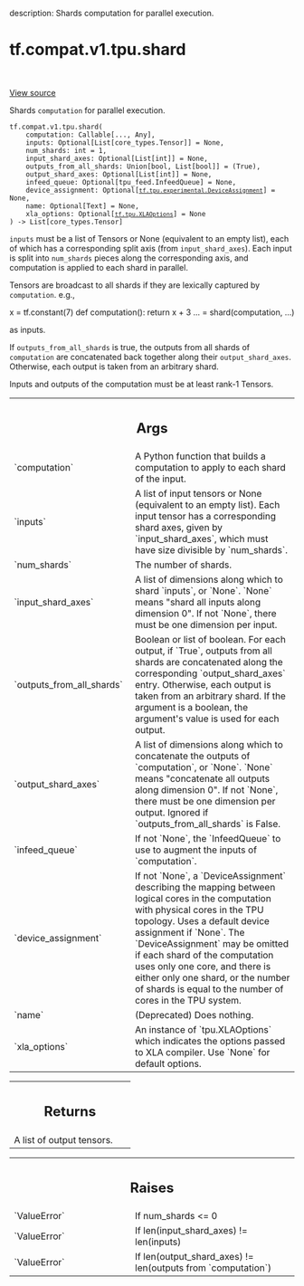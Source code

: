 description: Shards computation for parallel execution.

<div itemscope itemtype="http://developers.google.com/ReferenceObject">
<meta itemprop="name" content="tf.compat.v1.tpu.shard" />
<meta itemprop="path" content="Stable" />
</div>

# tf.compat.v1.tpu.shard

<!-- Insert buttons and diff -->

<table class="tfo-notebook-buttons tfo-api nocontent" align="left">

</table>

<a target="_blank" href="/code/stable/tensorflow/python/tpu/tpu.py">View source</a>



Shards `computation` for parallel execution.

<pre class="devsite-click-to-copy prettyprint lang-py tfo-signature-link">
<code>tf.compat.v1.tpu.shard(
    computation: Callable[..., Any],
    inputs: Optional[List[core_types.Tensor]] = None,
    num_shards: int = 1,
    input_shard_axes: Optional[List[int]] = None,
    outputs_from_all_shards: Union[bool, List[bool]] = (True),
    output_shard_axes: Optional[List[int]] = None,
    infeed_queue: Optional[tpu_feed.InfeedQueue] = None,
    device_assignment: Optional[<a href="../../../../tf/tpu/experimental/DeviceAssignment.md"><code>tf.tpu.experimental.DeviceAssignment</code></a>] = None,
    name: Optional[Text] = None,
    xla_options: Optional[<a href="../../../../tf/tpu/XLAOptions.md"><code>tf.tpu.XLAOptions</code></a>] = None
) -> List[core_types.Tensor]
</code></pre>



<!-- Placeholder for "Used in" -->

`inputs` must be a list of Tensors or None (equivalent to an empty list), each
of which has a corresponding split axis (from `input_shard_axes`). Each input
is split into `num_shards` pieces along the corresponding axis, and
computation is applied to each shard in parallel.

Tensors are broadcast to all shards if they are lexically captured by
`computation`. e.g.,

x = tf.constant(7)
def computation():
  return x + 3
... = shard(computation, ...)


as inputs.

If `outputs_from_all_shards` is true, the outputs from all shards of
`computation` are concatenated back together along their `output_shard_axes`.
Otherwise, each output is taken from an arbitrary shard.

Inputs and outputs of the computation must be at least rank-1 Tensors.

<!-- Tabular view -->
 <table class="responsive fixed orange">
<colgroup><col width="214px"><col></colgroup>
<tr><th colspan="2"><h2 class="add-link">Args</h2></th></tr>

<tr>
<td>
`computation`
</td>
<td>
A Python function that builds a computation to apply to each
shard of the input.
</td>
</tr><tr>
<td>
`inputs`
</td>
<td>
A list of input tensors or None (equivalent to an empty list). Each
input tensor has a corresponding shard axes, given by `input_shard_axes`,
which must have size divisible by `num_shards`.
</td>
</tr><tr>
<td>
`num_shards`
</td>
<td>
The number of shards.
</td>
</tr><tr>
<td>
`input_shard_axes`
</td>
<td>
A list of dimensions along which to shard `inputs`, or
`None`. `None` means "shard all inputs along dimension 0". If not `None`,
there must be one dimension per input.
</td>
</tr><tr>
<td>
`outputs_from_all_shards`
</td>
<td>
Boolean or list of boolean. For each output, if
`True`, outputs from all shards are concatenated along the corresponding
`output_shard_axes` entry. Otherwise, each output is taken
from an arbitrary shard. If the argument is a boolean, the argument's
value is used for each output.
</td>
</tr><tr>
<td>
`output_shard_axes`
</td>
<td>
A list of dimensions along which to concatenate the
outputs of `computation`, or `None`. `None` means "concatenate all outputs
along dimension 0". If not `None`, there must be one dimension per output.
Ignored if `outputs_from_all_shards` is False.
</td>
</tr><tr>
<td>
`infeed_queue`
</td>
<td>
If not `None`, the `InfeedQueue` to use to augment the inputs
of `computation`.
</td>
</tr><tr>
<td>
`device_assignment`
</td>
<td>
If not `None`, a `DeviceAssignment` describing the
mapping between logical cores in the computation with physical cores in
the TPU topology. Uses a default device assignment if `None`. The
`DeviceAssignment` may be omitted if each shard of the computation uses
only one core, and there is either only one shard, or the number of shards
is equal to the number of cores in the TPU system.
</td>
</tr><tr>
<td>
`name`
</td>
<td>
(Deprecated) Does nothing.
</td>
</tr><tr>
<td>
`xla_options`
</td>
<td>
An instance of `tpu.XLAOptions` which indicates the options
passed to XLA compiler. Use `None` for default options.
</td>
</tr>
</table>



<!-- Tabular view -->
 <table class="responsive fixed orange">
<colgroup><col width="214px"><col></colgroup>
<tr><th colspan="2"><h2 class="add-link">Returns</h2></th></tr>
<tr class="alt">
<td colspan="2">
A list of output tensors.
</td>
</tr>

</table>



<!-- Tabular view -->
 <table class="responsive fixed orange">
<colgroup><col width="214px"><col></colgroup>
<tr><th colspan="2"><h2 class="add-link">Raises</h2></th></tr>

<tr>
<td>
`ValueError`
</td>
<td>
If num_shards <= 0
</td>
</tr><tr>
<td>
`ValueError`
</td>
<td>
If len(input_shard_axes) != len(inputs)
</td>
</tr><tr>
<td>
`ValueError`
</td>
<td>
If len(output_shard_axes) != len(outputs from `computation`)
</td>
</tr>
</table>


